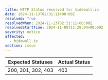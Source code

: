 ```yaml
---
title: HTTP Status resolved for hidewall.io
date: 2024-11-13T02:31:11+00:00Z
resolved: True
resolvedWhen: 2024-11-13T02:31:11+00:00Z
resolvedStartTime: 2024-11-08T11:28:04+00:00Z
severity: notice
affected:
  - hidewall.io
section: issue
---
```


| Expected Statuses | Actual Status  |
|-------------------|----------------|
| 200, 301, 302, 403 | 403 |
